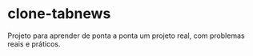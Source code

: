 # clone-tabnews
Projeto para aprender de ponta a ponta um projeto real, com problemas reais e práticos.
